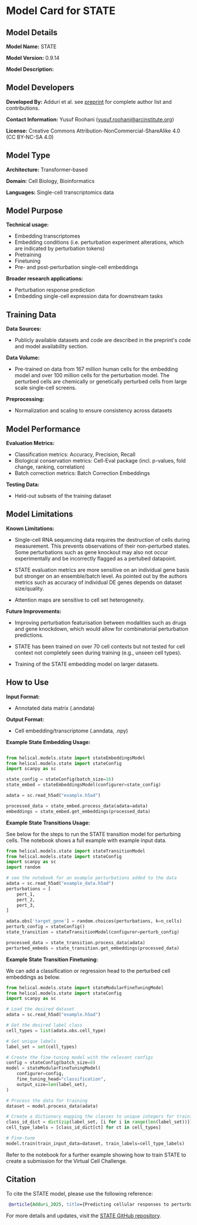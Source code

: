 # Model Card for STATE

## Model Details

**Model Name:** STATE

**Model Version:** 0.9.14

**Model Description:** 

## Model Developers

**Developed By:** Adduri et al. see [preprint](https://www.biorxiv.org/content/10.1101/2025.06.26.661135v1) for complete author list and contributions.


**Contact Information:** Yusuf Roohani (yusuf.roohani@arcinstitute.org) 

**License:** Creative Commons Attribution-NonCommercial-ShareAlike 4.0 (CC BY-NC-SA 4.0)

## Model Type

**Architecture:** Transformer-based  

**Domain:** Cell Biology, Bioinformatics  

**Languages:** Single-cell transcriptomics data 

## Model Purpose

**Technical usage:**

- Embedding transcriptomes
- Embedding conditions (i.e. perturbation experiment alterations, which are indicated by perturbation tokens)
- Pretraining 
- Finetuning 
- Pre- and post-perturbation single-cell embeddings

**Broader research applications:**  

- Perturbation response prediction
- Embedding single-cell expression data for downstream tasks 

## Training Data

**Data Sources:**

- Publicly available datasets and code are described in the preprint's code and model availability section.

**Data Volume:**

- Pre-trained on data from 167 million human cells for the embedding model and over 100 million cells for the perturbation model. The perturbed cells are chemically or genetically perturbed cells from large scale single-cell screens.

**Preprocessing:**  

- Normalization and scaling to ensure consistency across datasets

## Model Performance

**Evaluation Metrics:**  

- Classification metrics: Accuracy, Precision, Recall
- Biological conservation metrics: Cell-Eval package (incl. p-values, fold change, ranking, correlation)
- Batch correction metrics: Batch Correction Embeddings

**Testing Data:**  

- Held-out subsets of the training dataset

## Model Limitations

**Known Limitations:**

- Single-cell RNA sequencing data requires the destruction of cells during measurement. This prevents observations of their non-perturbed states. Some perturbations such as gene knockout may also not occur experimentally and be incorrectly flagged as a pertubed datapoint. 

- STATE evaluation metrics are more sensitive on an individual gene basis but stronger on an ensemble/batch level. As pointed out by the authors metrics such as accuracy of individual DE genes depends on dataset size/quality.

- Attention maps are sensitive to cell set heterogeneity.

**Future Improvements:**  

- Improving perturbation featurisation between modalities such as drugs and gene knockdown, which would allow for combinatorial perturbation predictions.

- STATE has been trained on over 70 cell contexts but not tested for cell context not completely seen during training (e.g., unseen cell types).

- Training of the STATE embedding model on larger datasets.

## How to Use

**Input Format:**  

- Annotated data matrix (.anndata)

**Output Format:**  

- Cell embedding/transcriptome (.anndata, .npy)

**Example State Embedding Usage:**
```python

from helical.models.state import stateEmbeddingsModel
from helical.models.state import stateConfig
import scanpy as sc

state_config = stateConfig(batch_size=16)
state_embed = stateEmbeddingsModel(configurer=state_config)

adata = sc.read_h5ad("example.h5ad")

processed_data = state_embed.process_data(adata=adata)
embeddings = state_embed.get_embeddings(processed_data)

```

**Example State Transitions Usage:**

See below for the steps to run the STATE transition model for perturbing cells. The notebook shows a full example with example input data.

```python
from helical.models.state import stateTransitionModel
from helical.models.state import stateConfig
import scanpy as sc
import random 

# see the notebook for an example perturbations added to the data
adata = sc.read_h5ad("example_data.h5ad")
perturbations = [
    pert_1,
    pert_2,
    pert_3,
]

adata.obs['target_gene'] = random.choices(perturbations, k=n_cells)
perturb_config = stateConfig()
state_transition = stateTransitionModel(configurer=perturb_config)

processed_data = state_transition.process_data(adata)
perturbed_embeds = state_transition.get_embeddings(processed_data)
```

**Example State Transition Finetuning:**

We can add a classification or regression head to the perturbed cell embeddings as below.

```python
from helical.models.state import stateModularFineTuningModel
from helical.models.state import stateConfig
import scanpy as sc

# Load the desired dataset
adata = sc.read_h5ad("example.h5ad")

# Get the desired label class
cell_types = list(adata.obs.cell_type)

# Get unique labels
label_set = set(cell_types)

# Create the fine-tuning model with the relevant configs
config = stateConfig(batch_size=8)
model = stateModularFineTuningModel(
    configurer=config, 
    fine_tuning_head="classification", 
    output_size=len(label_set),
)

# Process the data for training 
dataset = model.process_data(adata)

# Create a dictionary mapping the classes to unique integers for training
class_id_dict = dict(zip(label_set, [i for i in range(len(label_set))]))
cell_type_labels = [class_id_dict[ct] for ct in cell_types]

# Fine-tune
model.train(train_input_data=dataset, train_labels=cell_type_labels)
```

Refer to the notebook for a further example showing how to train STATE to create a submission for the Virtual Cell Challenge.

## Citation

To cite the STATE model, please use the following reference:
```bibtex
 @article{Adduri_2025, title={Predicting cellular responses to perturbation across diverse contexts with State}, url={http://dx.doi.org/10.1101/2025.06.26.661135}, DOI={10.1101/2025.06.26.661135}, publisher={Cold Spring Harbor Laboratory}, author={Adduri, Abhinav K. and Gautam, Dhruv and Bevilacqua, Beatrice and Imran, Alishba and Shah, Rohan and Naghipourfar, Mohsen and Teyssier, Noam and Ilango, Rajesh and Nagaraj, Sanjay and Dong, Mingze and Ricci-Tam, Chiara and Carpenter, Christopher and Subramanyam, Vishvak and Winters, Aidan and Tirukkovular, Sravya and Sullivan, Jeremy and Plosky, Brian S. and Eraslan, Basak and Youngblut, Nicholas D. and Leskovec, Jure and Gilbert, Luke A. and Konermann, Silvana and Hsu, Patrick D. and Dobin, Alexander and Burke, Dave P. and Goodarzi, Hani and Roohani, Yusuf H.}, year={2025}, month=jun }
```

For more details and updates, visit the [STATE GitHub repository](https://github.com/ArcInstitute/state).

